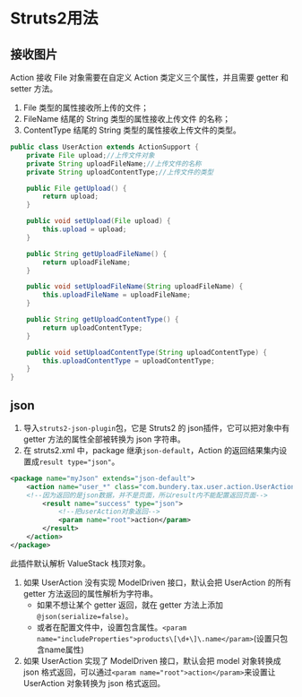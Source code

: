 # Struts2用法

## 接收图片

Action 接收 File 对象需要在自定义 Action 类定义三个属性，并且需要 getter 和 setter 方法。

1. File 类型的属性接收所上传的文件；
2. FileName 结尾的 String 类型的属性接收上传文件 的名称；
3. ContentType 结尾的 String 类型的属性接收上传文件的类型。

```java
public class UserAction extends ActionSupport {
    private File upload;//上传文件对象
    private String uploadFileName;//上传文件的名称
    private String uploadContentType;//上传文件的类型

    public File getUpload() {
        return upload;
    }

    public void setUpload(File upload) {
        this.upload = upload;
    }

    public String getUploadFileName() {
        return uploadFileName;
    }

    public void setUploadFileName(String uploadFileName) {
        this.uploadFileName = uploadFileName;
    }

    public String getUploadContentType() {
        return uploadContentType;
    }

    public void setUploadContentType(String uploadContentType) {
        this.uploadContentType = uploadContentType;
    }
}
```
## json

1. 导入`struts2-json-plugin`包，它是 Struts2 的 json插件，它可以把对象中有 getter 方法的属性全部被转换为 json 字符串。
2. 在 struts2.xml 中，package 继承`json-default`，Action 的返回结果集内设置成`result type="json"`。

```xml
<package name="myJson" extends="json-default">
    <action name="user_*" class="com.bundery.tax.user.action.UserAction">
    <!--因为返回的是json数据，并不是页面，所以result内不能配置返回页面-->
        <result name="success" type="json">
            <!--把userAction对象返回-->
            <param name="root">action</param>
        </result>
    </action> 
</package>
```

此插件默认解析 ValueStack 栈顶对象。

1. 如果 UserAction 没有实现 ModelDriven 接口，默认会把 UserAction 的所有 getter 方法返回的属性解析为字符串。
   - 如果不想让某个 getter 返回，就在 getter 方法上添加`@json(serialize=false)`。
   - 或者在配置文件中，设置包含属性。`<param name="includeProperties">products\[\d+\]\.name</param>`(设置只包含name属性)
2. 如果 UserAction 实现了 ModelDriven 接口，默认会把 model 对象转换成 json 格式返回，可以通过`<param name="root">action</param>`来设置让 UserAction 对象转换为 json 格式返回。